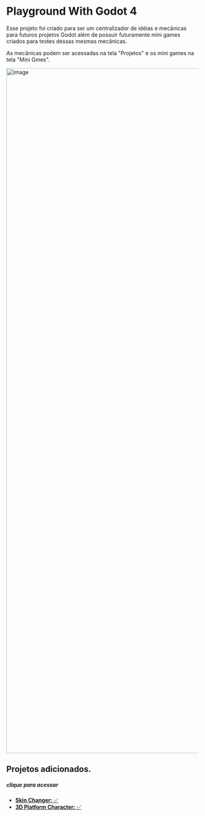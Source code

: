 # Playground With Godot 4

Esse projeto foi criado para ser um centralizador de idéias e mecânicas para futuros projetos Godot além de possuir futuramente mini games criados para testes dessas mesmas mecânicas.

As mecânicas podem ser acessadas na tela "Projetos" e os mini games na tela "Mini Gmes".



<img width="1792" alt="image" src="https://user-images.githubusercontent.com/55406858/192017073-a89f856e-39ae-4720-bd96-5e4472e06aae.png">


## Projetos adicionados.
##### clique para acessar

- [**Skin Changer:**   ✅](https://github.com/GuiJR777/PlaygroundWithGodot4/tree/master/scenes/skin_changer)
- [**3D Platform Character:**  ✅](https://github.com/GuiJR777/PlaygroundWithGodot4/tree/add-plataform-player-3d-with-state-machine/projects/third_person_platform_character)
